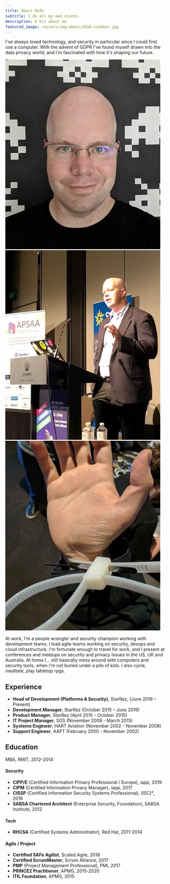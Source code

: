 ```yaml
---
title: About Rafe
subtitle: I do all my own stunts.
description: A bit about me.
featured_image: /assets/img/about/2018-sidebar.jpg
---
```


I've always loved technology, and security in particular since I could first use a computer. With the advent of GDPR I've found myself drawn into the data privacy world, and I'm fascinated with how it's shaping our future. 

<div class="gallery" data-columns="3">
	<img src="/assets/img/about/2020-gallery-1.jpg">
  	<img src="/assets/img/about/2020-gallery-2.jpg">
   	<img src="/assets/img/about/2020-gallery-3.jpg">
</div>

At work, I'm a people wrangler and security champion working with development teams. I lead agile teams working on security, devops and cloud infrastructure. I'm fortunate enough to travel for work, and I present at conferences and meetups on security and privacy issues in the US, UK and Australia. At home I... still basically mess around with computers and security tools, when I'm not buried under a pile of kids. I also cycle, meditate, play tabletop rpgs.

## Experience
* **Head of Development (Platforms & Security)**, StarRez, (June 2019 – Present)
* **Development Manager**, StarRez (October 2015 – June 2019)
* **Product Manager**, StarRez (April 2015 – October 2015)
* **IT Project Manager**, SGS (November 2008 - March 2015)
* **Systems Engineer**, HART Aviation (November 2002 - November 2008)
* **Support Engineer**, AAPT (February 2000 - November 2002)

## Education
MBA, RMIT, 2012-2014

#### Security
* **CIPP/E** (Certified Information Privacy Professional / Europe), iapp, 2019
* **CIPM** (Certified Information Privacy Manager), iapp, 2017
* **CISSP** (Certified Information Security Systems Professional), (ISC)², 2016
* **SABSA Chartered Architect** (Enterprise Security, Foundation), SABSA Institute, 2012

#### Tech
* **RHCSA** (Certified Systems Administrator), Red Hat, 2011-2014

#### Agile / Project
* **Certified SAFe Agilist**, Scaled Agile, 2018
* **Certified ScrumMaster**, Scrum Alliance, 2017
* **PMP** (Project Management Professional), PMI, 2017
* **PRINCE2 Practitioner**, APMG, 2015-2020
* **ITIL Foundation**, APMG, 2015
